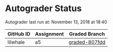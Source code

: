 # Autograder Status
Autograder last run at: November 13, 2018 at 18:40

| GitHub ID | Assignment | Graded Branch |
|-----------|------------|---------------|
| lilwhale | a5 | [graded-807fdd](https://github.com/Fall2018COMP401-001/a5-lilwhale/tree/graded-807fdd) | 

